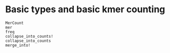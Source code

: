 # Basic types and basic kmer counting

```@docs
MerCount
mer
freq
collapse_into_counts!
collapse_into_counts
merge_into!
```
